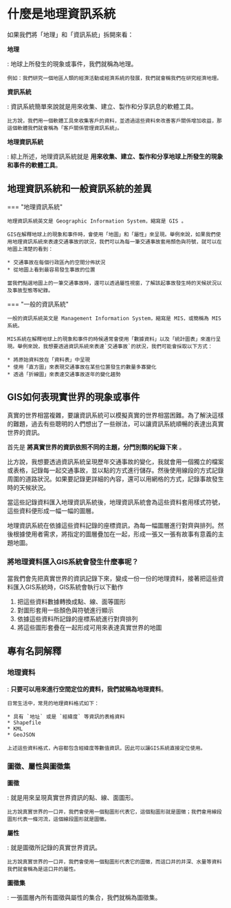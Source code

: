# 什麼是地理資訊系統

如果我們將「地理」和「資訊系統」拆開來看：

**地理**

:   地球上所發生的現象或事件，我們就稱為地理。
    
    例如：我們研究一個地區人類的經濟活動或經濟系統的發展，我們就會稱我們在研究經濟地理。

**資訊系統**

:   資訊系統簡單來說就是用來收集、建立、製作和分享訊息的軟體工具。

    比方說，我們用一個軟體工具來收集客戶的資料，並透過這些資料來改善客戶關係增加收益，那這個軟體我們就會稱為「客戶關係管理資訊系統」。

**地理資訊系統**

:   綜上所述，地理資訊系統就是 **用來收集、建立、製作和分享地球上所發生的現象和事件的軟體工具**。

## 地理資訊系統和一般資訊系統的差異

=== "地理資訊系統"

    地理資訊系統英文是 Geographic Information System，縮寫是 GIS 。
    
    GIS在解釋地球上的現象和事件時，會使用「地圖」和「屬性」來呈現。舉例來說，如果我們使用地理資訊系統來表達交通事故的狀況，我們可以為每一筆交通事故套用顏色與符號，就可以在地圖上清楚的看到：

    * 交通事故在每個行政區內的空間分佈狀況
    * 從地圖上看到最容易發生事故的位置
  
    當我們點選地圖上的一筆交通事故時，還可以透過屬性視窗，了解該起事故發生時的天候狀況以及事故型態等紀錄。

=== "一般的資訊系統"

    一般的資訊系統英文是 Management Information System，縮寫是 MIS，或簡稱為 MIS 系統。

    MIS系統在解釋地球上的現象和事件的時候通常會使用「數據資料」以及「統計圖表」來進行呈現。舉例來說，我想要透過資訊系統來表達`交通事故`的狀況，我們可能會採取以下方式：
    
    * 將原始資料放在「資料表」中呈現
    * 使用「直方圖」來表現交通事故在某些位置發生的數量多寡變化
    * 透過「折線圖」來表達交通事故逐年的變化趨勢

## GIS如何表現實世界的現象或事件

真實的世界相當複雜，要讓資訊系統可以模擬真實的世界相當困難。為了解決這樣的難題，過去有些聰明的人們想出了一些辦法，可以讓資訊系統順暢的表達出真實世界的資訊。
  
首先是 **將真實世界的資訊依照不同的主題，分門別類的紀錄下來** 。

比方說，我想要透過資訊系統呈現歷年交通事故的變化，我就會用一個獨立的檔案或表格，記錄每一起交通事故，並以點的方式進行儲存。然後使用線段的方式記錄周圍的道路狀況。如果要記錄更詳細的內容，還可以用網格的方式，記錄事故發生時的天候狀況。

當這些記錄資料匯入地理資訊系統後，地理資訊系統會為這些資料套用樣式符號，這些資料便形成一幅一幅的圖層。

地理資訊系統在依據這些資料記錄的座標資訊，為每一幅圖層進行對齊與排列。然後根據使用者需求，將指定的圖層疊加在一起，形成一張又一張有故事有意義的主題地圖。

### 將地理資料匯入GIS系統會發生什麼事呢？

當我們會先把真實世界的資訊記錄下來，變成一份一份的地理資料，接著把這些資料匯入GIS系統時，GIS系統會執行以下動作

1. 把這些資料數據轉換成點、線、面等圖形
2. 對圖形套用一些顏色與符號進行顯示
3. 依據這些資料所記錄的座標系統進行對齊排列
4. 將這些圖形套疊在一起形成可用來表達真實世界的地圖

## 專有名詞解釋

### 地理資料

:   **只要可以用來進行空間定位的資料，我們就稱為地理資料**。

    日常生活中，常見的地理資料格式如下：
    
    * 具有 `地址` 或是 `經緯度` 等資訊的表格資料
    * Shapefile
    * KML
    * GeoJSON

    上述這些資料格式，內容都包含經緯度等數值資訊，因此可以讓GIS系統直接定位使用。

### 圖徵、屬性與圖徵集

**圖徵**

:   就是用來呈現真實世界資訊的點、線、面圖形。

    比方說真實世界的一口井，我們會使用一個點圖形代表它，這個點圖形就是圖徵；我們會用線段圖形代表一條河流，這個線段圖形就是圖徵。


**屬性**

:   就是圖徵所記錄的真實世界資訊。

    比方說真實世界的一口井，我們會使用一個點圖形代表它的圖徵，而這口井的井深、水量等資料我們就會稱為是這口井的屬性。

**圖徵集**

:   一張圖層內所有圖徵與屬性的集合，我們就稱為圖徵集。
